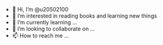 - 👋 Hi, I’m @u20502100
- 👀 I’m interested in reading books and learning new things
- 🌱 I’m currently learning ...
- 💞️ I’m looking to collaborate on ...
- 📫 How to reach me ...

<!---
u20502100/u20502100 is a ✨ special ✨ repository because its `README.md` (this file) appears on your GitHub profile.
You can click the Preview link to take a look at your changes.
--->

